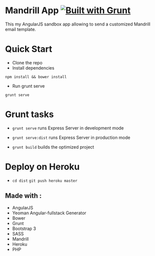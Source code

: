 Mandrill App   [![Built with Grunt](https://cdn.gruntjs.com/builtwith.png)](http://gruntjs.com/)
==============

This my AngularJS sandbox app allowing to send a customized Mandrill email template.


# Quick Start 

* Clone the repo
* Install dependencies
```
npm install && bower install
```
* Run grunt serve
 ```
grunt serve
```

# Grunt tasks

- `grunt serve` runs Express Server in development mode

- `grunt serve:dist` runs Express Server in production mode

- `grunt build` builds the optimized project

# Deploy on Heroku

- `cd dist` `git push heroku master`


## Made with :
* AngularJS
* Yeoman Angular-fullstack Generator
* Bower 
* Grunt 
* Bootstrap 3
* SASS
* Mandrill
* Heroku
* PHP

